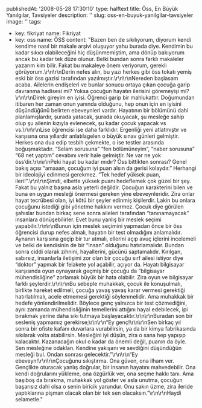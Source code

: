 publishedAt: '2008-05-28 17:30:10'
type: halftext
title: Öss, En Büyük Yanılgılar, Tavsiyeler
description: ''
slug: oss-en-buyuk-yanilgilar-tavsiyeler
image: ''
tags:
  - key: fikriyat
    name: Fikriyat
  - key: oss
    name: ÖSS
content: "Bazen ben de sıkılıyorum, diyorum kendi kendime nasıl bir makale arşivi oluşuyor yahu burada diye. Kendimin bu kadar sıkıcı olabileceğini hiç düşünmemiştim, ama dönüp bakıyorum ancak bu kadar tek düze olunur. Belki bundan sonra farklı makaleler yazarım kim bilir. Fakat bu makaleye önem veriyorum, gerekli görüyorum.\r\n\r\nDerin nefes alın, bu yazı herkes gibi öss tokatı yemiş eski bir öss gazisi tarafından yazılmıştır.\r\n\r\nNereden başlasam acaba. Ailelerin endişeleri ve bunlar sonucu ortaya çıkan çocuğa garip davranma hadisesi mi? Yoksa çocuğun hayatın ilerisini göremeyişi mi?\r\n\r\nDirek gireyim en iyisi. Öğrenci garip bir mahlukattır. Doğumundan itibaren her zaman onun yanında olduğunu, hep onun için en iyisini düşündüğünü belirten ebeveynleri vardır. Hayatının bir bölümünü dahi planlamışlardır, şurada yatacak, şurada okuyacak, şu mesleğe sahip olup şu ailenin kızıyla evlenecek, şu kadar çocuk yapacak vs vs.\r\n\r\nLise öğrencisi ise daha farklıdır. Ergenliği yeni atlatmıştır ve karşısına ona yıllardır anlatılagelen o büyük sınav günleri gelmiştir. Herkes ona dua edip tesbih çekmekte, o ise testler arasında boğuşmaktadır. “Selam sorusuna” “fen bölümüneyim”, “naber sorusuna” “68 net yaptım” cevabını verir hale gelmiştir. Ne var ne yok öss’dir.\r\n\r\nPeki hayat bu kadar mıdır? Öss bittikten sonrası? Genel bakış açısı “amaaan, çocuğum iyi puan alsın da gerisi kolaydır.” Herhangi bir ideolojiyi edinmesi gerekmez. “Tek hedef yüksek puan, ileri!”.\r\n\r\nŞimdi, elbette yüksek puanı hedeflemek çok güzel bir şey. Fakat bu yalnız başına asla yeterli değildir. Çocuğun karakterini bilen ve buna en uygun mesleği önermesi gereken yine ebeveynleridir. Zira onlar hayat tecrübesi olan, iyi kötü bir şeyler edinmiş kişilerdir. Lakin bu onlara çocuğunu istediği gibi yönetme hakkını vermez. Çocuk diye görülen şahıslar bundan birkaç sene sonra aileleri tarafından “tanınamayacak” insanlara dönüşebilirler. Evet bunu yanlış bir meslek seçimi yapabilir.\r\n\r\nBunun için meslek seçimini yapmadan önce bir öss öğrencisi durup nefes almalı, hayatın bir test olmadığını anlamalıdır. Aynanın karşısına geçip bir tur atmalı, ellerini açıp avuç içlerini incelemeli ve belki de kendisinin de bir “insan” olduğunu hatırlamalıdır. Bundan sonra ciddi olarak zihnini, hayallerini, gücünü saptamalıdır. Kırılgan, sabırsız, insanlarla iletişimi zor olan bir çocuğu sırf ailesi istiyor diye “doktor” yapmak bir felakete yol açabilir, açıyor da. Hayatı bilgisayar karşısında oyun oynayarak geçmiş bir çocuğu da “bilgisayar mühendisliğine” zorlamak büyük bir hata olabilir. Zira oyun ve bilgisayar farklı şeylerdir.\r\n\r\nBu sebeple muhakkak, çocuk ile konuşulmalı, birlikte hareket edilmeli, çocuğa yavaş yavaş karar vermesi gerektiği hatırlatılmalı, acele etmemesi gerektiği söylenmelidir. Ama muhakkak bir hedefe yönlendirilmelidir. Böylece genç yalnızca bir test çözmediğini, aynı zamanda mühendisliğinin temellerini attığını hayal edebilecek, ipi bırakmak yerine daha sıkı tutmaya başlayacaktır.\r\n\r\nBuradan son bir sesleniş yapmamız gerekirse;\r\n\r\n“Ey genç!\r\n\r\nSen birkaç yıl sonra bir ofiste kafanı duvarlara vurabilirsin, ya da bir kimya fabrikasında sıkılarak volta atabilirsin. Mesleğini iyi düşün, zira o sana hep yapışıp kalacaktır. Kazanacağın okul o kadar da önemli değil, puanın da öyle. Sen mesleğine odaklan. Kendine yakışanı ve sevdiğini düşündüğün mesleği bul. Ondan sonrası gelecektir.”\r\n\r\n“Ey ebeveyn!\r\n\r\nÇocuğunu sıkıştırma. Ona güven, ona ilham ver. Gençlikte oturacak yanlış doğrular, bir insanın hayatını mahvedebilir. Ona kendi doğrularını yükleme, ona özgürlük ver, ona seçme hakkı tanı. Ama başıboş da bırakma, muhakkak yol göster ve asla unutma, çocuğun başarısız dahi olsa o senin biricik yarundur. Onu sakın üzme, zira ileride yaptıklarına pişman olacak olan bir tek sen olacaksın.”\r\n\r\nHaydi selametle."
